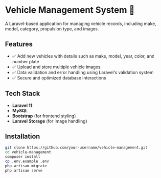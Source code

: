 # Vehicle Management System 🚗  

A Laravel-based application for managing vehicle records, including make, model, category, propulsion type, and images.  

## Features  
- ✅ Add new vehicles with details such as make, model, year, color, and number plate  
- ✅ Upload and store multiple vehicle images  
- ✅ Data validation and error handling using Laravel's validation system  
- ✅ Secure and optimized database interactions  

## Tech Stack  
- **Laravel 11**  
- **MySQL**  
- **Bootstrap** (for frontend styling)  
- **Laravel Storage** (for image handling)  

## Installation  
```sh
git clone https://github.com/your-username/vehicle-management.git  
cd vehicle-management  
composer install  
cp .env.example .env  
php artisan migrate  
php artisan serve  
